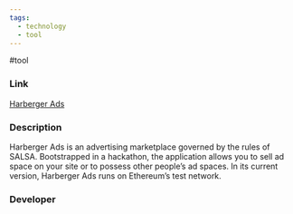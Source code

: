 ```yaml
---
tags:
  - technology
  - tool
---
```

#tool

### Link

[Harberger Ads](https://hads.xyz/)

### Description

Harberger Ads is an advertising marketplace governed by the rules of SALSA. Bootstrapped in a hackathon, the application allows you to sell ad space on your site or to possess other people’s ad spaces. In its current version, Harberger Ads runs on Ethereum’s test network.

### Developer


